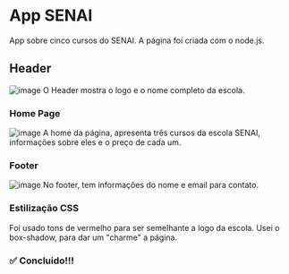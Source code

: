 # App SENAI

App sobre cinco cursos do SENAI. A página foi criada com o node.js.

## Header
![image](https://user-images.githubusercontent.com/71889111/111713861-2a553600-882f-11eb-8b5b-dd3d37bce396.png)
O Header mostra o logo e o nome completo da escola.

### Home Page
![image](https://user-images.githubusercontent.com/71889111/111713957-5c669800-882f-11eb-9a1e-be501b67e94f.png)
A home da página, apresenta três cursos da escola SENAI, informações sobre eles e o preço de cada um. 

### Footer
![image](https://user-images.githubusercontent.com/71889111/111714056-93d54480-882f-11eb-99ed-02705862cbaf.png)
No footer, tem informações do nome e email para contato. 

### Estilização CSS
Foi usado tons de vermelho para ser semelhante a logo da escola. Usei o box-shadow, para dar um "charme" a página.

### ✅ Concluido!!!

